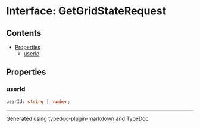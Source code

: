 # Interface: GetGridStateRequest

## Contents

- [Properties](GetGridStateRequest.md#properties)
  - [userId](GetGridStateRequest.md#userid)

## Properties

### userId

```ts
userId: string | number;
```

***

Generated using [typedoc-plugin-markdown](https://www.npmjs.com/package/typedoc-plugin-markdown) and [TypeDoc](https://typedoc.org/)
